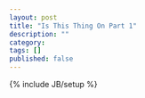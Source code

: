 ```yaml
---
layout: post
title: "Is This Thing On Part 1"
description: ""
category: 
tags: []
published: false
---
```

{% include JB/setup %}

